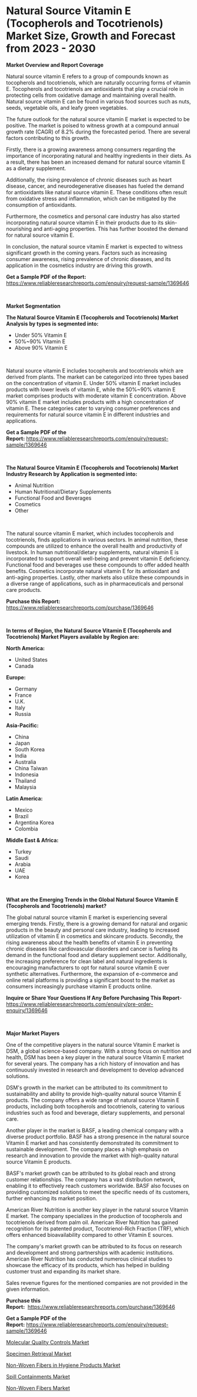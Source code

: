<p><h1>Natural Source Vitamin E (Tocopherols and Tocotrienols) Market Size, Growth and Forecast from 2023 - 2030</h1></p><p><strong>Market Overview and Report Coverage</strong></p>
<p><p>Natural source vitamin E refers to a group of compounds known as tocopherols and tocotrienols, which are naturally occurring forms of vitamin E. Tocopherols and tocotrienols are antioxidants that play a crucial role in protecting cells from oxidative damage and maintaining overall health. Natural source vitamin E can be found in various food sources such as nuts, seeds, vegetable oils, and leafy green vegetables.</p><p>The future outlook for the natural source vitamin E market is expected to be positive. The market is poised to witness growth at a compound annual growth rate (CAGR) of 8.2% during the forecasted period. There are several factors contributing to this growth.</p><p>Firstly, there is a growing awareness among consumers regarding the importance of incorporating natural and healthy ingredients in their diets. As a result, there has been an increased demand for natural source vitamin E as a dietary supplement.</p><p>Additionally, the rising prevalence of chronic diseases such as heart disease, cancer, and neurodegenerative diseases has fueled the demand for antioxidants like natural source vitamin E. These conditions often result from oxidative stress and inflammation, which can be mitigated by the consumption of antioxidants.</p><p>Furthermore, the cosmetics and personal care industry has also started incorporating natural source vitamin E in their products due to its skin-nourishing and anti-aging properties. This has further boosted the demand for natural source vitamin E.</p><p>In conclusion, the natural source vitamin E market is expected to witness significant growth in the coming years. Factors such as increasing consumer awareness, rising prevalence of chronic diseases, and its application in the cosmetics industry are driving this growth.</p></p>
<p><strong>Get a Sample PDF of the Report:</strong> <a href="https://www.reliableresearchreports.com/enquiry/request-sample/1369646">https://www.reliableresearchreports.com/enquiry/request-sample/1369646</a></p>
<p>&nbsp;</p>
<p><strong>Market Segmentation</strong></p>
<p><strong>The Natural Source Vitamin E (Tocopherols and Tocotrienols) Market Analysis by types is segmented into:</strong></p>
<p><ul><li>Under 50% Vitamin E</li><li>50%~90% Vitamin E</li><li>Above 90% Vitamin E</li></ul></p>
<p>&nbsp;</p>
<p><p>Natural source vitamin E includes tocopherols and tocotrienols which are derived from plants. The market can be categorized into three types based on the concentration of vitamin E. Under 50% vitamin E market includes products with lower levels of vitamin E, while the 50%~90% vitamin E market comprises products with moderate vitamin E concentration. Above 90% vitamin E market includes products with a high concentration of vitamin E. These categories cater to varying consumer preferences and requirements for natural source vitamin E in different industries and applications.</p></p>
<p><strong>Get a Sample PDF of the Report:</strong>&nbsp;<a href="https://www.reliableresearchreports.com/enquiry/request-sample/1369646">https://www.reliableresearchreports.com/enquiry/request-sample/1369646</a></p>
<p>&nbsp;</p>
<p><strong>The Natural Source Vitamin E (Tocopherols and Tocotrienols) Market Industry Research by Application is segmented into:</strong></p>
<p><ul><li>Animal Nutrition</li><li>Human Nutritional/Dietary Supplements</li><li>Functional Food and Beverages</li><li>Cosmetics</li><li>Other</li></ul></p>
<p>&nbsp;</p>
<p><p>The natural source vitamin E market, which includes tocopherols and tocotrienols, finds applications in various sectors. In animal nutrition, these compounds are utilized to enhance the overall health and productivity of livestock. In human nutritional/dietary supplements, natural vitamin E is incorporated to support overall well-being and prevent vitamin E deficiency. Functional food and beverages use these compounds to offer added health benefits. Cosmetics incorporate natural vitamin E for its antioxidant and anti-aging properties. Lastly, other markets also utilize these compounds in a diverse range of applications, such as in pharmaceuticals and personal care products.</p></p>
<p><strong>Purchase this Report:</strong>&nbsp; <a href="https://www.reliableresearchreports.com/purchase/1369646">https://www.reliableresearchreports.com/purchase/1369646</a></p>
<p>&nbsp;</p>
<p><strong>In terms of Region, the Natural Source Vitamin E (Tocopherols and Tocotrienols) Market Players available by Region are:</strong></p>
<p>
    <p> <strong> North America: </strong>
        <ul>
            <li>United States</li>
            <li>Canada</li>
        </ul>
        </p> 
    <p> <strong> Europe: </strong>
        <ul>
            <li>Germany</li>
            <li>France</li>
            <li>U.K.</li>
            <li>Italy</li>
            <li>Russia</li>
        </ul>
        </p> 
    <p> <strong> Asia-Pacific: </strong>
        <ul>
            <li>China</li>
            <li>Japan</li>
            <li>South Korea</li>
            <li>India</li>
            <li>Australia</li>
            <li>China Taiwan</li>
            <li>Indonesia</li>
            <li>Thailand</li>
            <li>Malaysia</li>
        </ul>
        </p> 
    <p> <strong> Latin America: </strong>
        <ul>
            <li>Mexico</li>
            <li>Brazil</li>
            <li>Argentina Korea</li>
            <li>Colombia</li>
        </ul>
        </p> 
    <p> <strong> Middle East & Africa: </strong>
        <ul>
            <li>Turkey</li>
            <li>Saudi</li>
            <li>Arabia</li>
            <li>UAE</li>
            <li>Korea</li>
        </ul>
    </p>
    </p>
<p>&nbsp;</p>
<p><strong>What are the Emerging Trends in the Global Natural Source Vitamin E (Tocopherols and Tocotrienols) market?</strong></p>
<p><p>The global natural source vitamin E market is experiencing several emerging trends. Firstly, there is a growing demand for natural and organic products in the beauty and personal care industry, leading to increased utilization of vitamin E in cosmetics and skincare products. Secondly, the rising awareness about the health benefits of vitamin E in preventing chronic diseases like cardiovascular disorders and cancer is fueling its demand in the functional food and dietary supplement sector. Additionally, the increasing preference for clean label and natural ingredients is encouraging manufacturers to opt for natural source vitamin E over synthetic alternatives. Furthermore, the expansion of e-commerce and online retail platforms is providing a significant boost to the market as consumers increasingly purchase vitamin E products online.</p></p>
<p><strong>Inquire or Share Your Questions If Any Before Purchasing This Report</strong>- <a href="https://www.reliableresearchreports.com/enquiry/pre-order-enquiry/1369646">https://www.reliableresearchreports.com/enquiry/pre-order-enquiry/1369646</a></p>
<p>&nbsp;</p>
<p><strong>Major Market Players</strong></p>
<p><p>One of the competitive players in the natural source Vitamin E market is DSM, a global science-based company. With a strong focus on nutrition and health, DSM has been a key player in the natural source Vitamin E market for several years. The company has a rich history of innovation and has continuously invested in research and development to develop advanced solutions.</p><p>DSM's growth in the market can be attributed to its commitment to sustainability and ability to provide high-quality natural source Vitamin E products. The company offers a wide range of natural source Vitamin E products, including both tocopherols and tocotrienols, catering to various industries such as food and beverage, dietary supplements, and personal care.</p><p>Another player in the market is BASF, a leading chemical company with a diverse product portfolio. BASF has a strong presence in the natural source Vitamin E market and has consistently demonstrated its commitment to sustainable development. The company places a high emphasis on research and innovation to provide the market with high-quality natural source Vitamin E products.</p><p>BASF's market growth can be attributed to its global reach and strong customer relationships. The company has a vast distribution network, enabling it to effectively reach customers worldwide. BASF also focuses on providing customized solutions to meet the specific needs of its customers, further enhancing its market position.</p><p>American River Nutrition is another key player in the natural source Vitamin E market. The company specializes in the production of tocopherols and tocotrienols derived from palm oil. American River Nutrition has gained recognition for its patented product, Tocotrienol-Rich Fraction (TRF), which offers enhanced bioavailability compared to other Vitamin E sources.</p><p>The company's market growth can be attributed to its focus on research and development and strong partnerships with academic institutions. American River Nutrition has conducted numerous clinical studies to showcase the efficacy of its products, which has helped in building customer trust and expanding its market share.</p><p>Sales revenue figures for the mentioned companies are not provided in the given information.</p></p>
<p><strong>Purchase this Report:</strong>&nbsp;&nbsp;<a href="https://www.reliableresearchreports.com/purchase/1369646">https://www.reliableresearchreports.com/purchase/1369646</a></p>
<p></p>
<p><strong>Get a Sample PDF of the Report:</strong>&nbsp;<a href="https://www.reliableresearchreports.com/enquiry/request-sample/1369646">https://www.reliableresearchreports.com/enquiry/request-sample/1369646</a></p>
<p><p><a href="https://medium.com/@nelsonhauck/molecular-quality-controls-market-size-cagr-trends-2024-2030-66698f09ae64">Molecular Quality Controls Market</a></p><p><a href="https://medium.com/@leliajewess/specimen-retrieval-market-size-cagr-trends-2024-2030-6fe3bafca49d">Specimen Retrieval Market</a></p><p><a href="https://github.com/WillieWoodard/Market-Research-Report-List-1/blob/main/non-woven-fibers-in-hygiene-products-market.md">Non-Woven Fibers in Hygiene Products Market</a></p><p><a href="https://www.linkedin.com/pulse/spill-containments-market-share-amp-new-trends-analysis-7jcje/">Spill Containments Market</a></p><p><a href="https://github.com/BryceTownsendr/Market-Research-Report-List-1/blob/main/non-woven-fibers-market.md">Non-Woven Fibers Market</a></p></p>